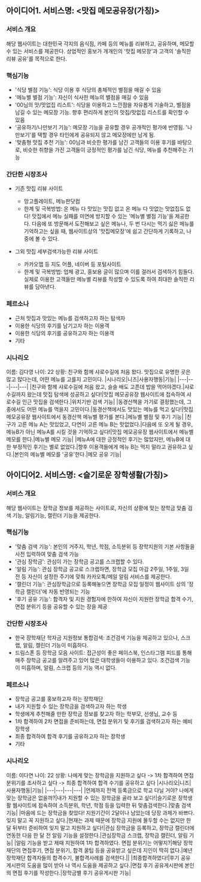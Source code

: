 ## 아이디어1. 서비스명: <맛집 메모공유장(가칭)>

### 서비스 개요
해당 웹사이트는 대한민국 각지의 음식점, 카페 등의 메뉴를 리뷰하고, 공유하며, 메모할 수 있는 서비스를 제공한다.
상업적인 홍보가  개개인의 '맛집 메모장'과 고객의 '솔직한 리뷰 공유'를 목적으로 한다.

### 핵심기능
+ '식당 별점 기능': 식당 이용 후 식당의 총체적인 별점을 매길 수 있음
+ '메뉴별 별점 기능': 자신이 식사한 메뉴의 별점을 매길 수 있음
+ '00님의 맛/맛없집 리스트': 식당을 이용하고 느낀점을 자유롭게 기술하고, 별점을 남길 수 있는 메모장 기능. 향후 편리하게 본인의 맛집/맛없집 리스트를 확인할 수 있음
+ '공유하기/나만보기 기능': 메모장 기능을 공유할 경우 공개적인 평가에 반영됨. '나만보기'를 택할 경우 타인에게 공유되지 않고 메모장에만 남게 됨.
+ '맞춤형 맛집 추천 기능': 00님과 비슷한 평가를 남긴 고객들의 이용 후기를 바탕으로, 비슷한 취향을 가진 고객들이 긍정적인 평가를 남긴 식당, 메뉴를 추천해주는 기능

### 간단한 시장조사
+ 기존 맛집 리뷰 사이트
  + 망고플레이트, 메뉴판닷컴
  + 한계 및 극복방법: 온 메뉴 다 맛있는 맛집 없고 온 메뉴 다 맛없는 맛없집도 없다! 맛집에서 메뉴 실패를 미연에 방지할 수 있는 '메뉴별 별점 기능'을 제공한다. 다음에 또 방문해서 도전해보고 싶은 메뉴나, 두 번 다시는 먹기 싫은 메뉴를 기억하고는 싶을 때, 웹사이트상의 '맛집메모장'에 쉽고 간단하게 기록하고, 나중에 볼 수 있다.
  
+ 그외 맛집 세부검색가능한 리뷰 사이트
  + 카카오맵 등 지도 어플, 네이버 등 포털사이트
  + 한계 및 극복방법: 업체 광고, 홍보용 글이 많으며 이를 걸러서 검색하기 힘들다. 실제로 이용한 고객들만 메뉴별 리뷰를 작성할 수 있도록 하여 최대한 솔직한 리뷰를 담아낸다.
  
### 페르소나
+ 근처 맛집과 맛있는 메뉴를 검색하고자 하는 탐색자
+ 이용한 식당의 후기를 남기고자 하는 이용객
+ 이용한 식당의 후기를 공유하고자 하는 이용객
+ 기타

### 시나리오
이름: 김다영
나이: 22
상황: 친구와 함께 샤로수길에 처음 왔다. 맛집으로 유명한 곳은 많고 많다는데, 어떤 메뉴를 고를지 고민이다.
|시나리오|니즈|사용자행동|기능|
|---|---|---|---|
|친구와 함께 샤로수길에 처음 왔고, 슬슬 배도 고픈데 밥을 먹어야겠다.|샤로수길까지 왔는데 맛집 탐색에 성공하고 싶다!|맛집 메모공유장 웹사이트에 접속하여 샤로수길 인근 맛집을 검색한다.|위치기반 검색 기능|
|동경산책을 가기로 결정했는데, 그 중에서도 어떤 메뉴를 먹을지 고민이다.|동경산책에서도 맛있는 메뉴를 먹고 싶다!|맛집 메모공유장 웹사이트에서 동경산책 메뉴별 평가를 본다.|메뉴별 별점 및 후기 기능|
|친구가 고른 메뉴 A는 맛있었고, 다연이 고른 메뉴 B는 맛없었다.|다음에 또 오게 될 경우, 메뉴B가 아닌 메뉴A를 시킬 것을 기억하고 싶다!|맛집 메모공유장 웹사이트에서 메뉴별 메모를 한다.|메뉴별 메모 기능|
|메뉴A에 대한 긍정적인 후기는 많았지만, 메뉴B에 대한 부정적인 후기는 별로 없었다.|향후 이용객들에게 메뉴 B는 먹지 말라고 권유하고 싶다.|본인의 메뉴별 메모를 '공유'한다.|메모 공유 기능|

## 아이디어2. 서비스명: <슬기로운 장학생활(가칭)>

### 서비스 개요
해당 웹사이트는 장학금 정보를 제공하는 사이트로, 자신의 상황에 맞는 장학금 맞춤 검색 기능, 알림기능, 캘린더 기능을 제공한다.

### 핵심기능
+ '맞춤 검색 기능': 본인의 거주지, 학년, 학점, 소득분위 등 장학지원의 기본 사항들을 사전 입력하여 맞춤 검색 가능
+ '관심 장학금': 관심이 가는 장학금 공고를 스크랩할 수 있다.
+ '알림 기능': 관심 장학금 공고로 스크랩하면, 장학금 모집 마감 2주일, 1주일, 3일 전 등 자신이 설정한 주기에 맞춰 카카오톡/메일 알림 서비스를 제공한다.
+ '캘린더 기능': 관심장학금으로 등록해놓으면 장학금 모집 일정이 웹사이트 상의 '장학금 캘린더'에 자동 반영되는 기능
+ '후기 공유 기능': 합격자 및 지원 경험자에 한하여 자신이 지원한 장학금 합격 수기, 면접 분위기 등을 공유할 수 있는 장을 제공

### 간단한 시장조사
+ 한국 장학재단 학자금 지원정보 통합검색: 조건검색 기능을 제공하고 있으나, 스크랩, 알림, 캘린더 기능이 미흡하다.
+ 드림스폰 등 장학금 모음 사이트: 접근성이 좋은 페이스북, 인스타그램 피드를 통해 매주 장학금 공고를 알려주고 있어 많은 대학생들이 이용하고 있다. 조건검색 기능이 미흡하며, 알림, 스크랩 등의 기능 역시 없다.
  
### 페르소나
+ 장학금 공고를 홍보하고자 하는 장학재단
+ 내가 지원할 수 있는 장학금을 검색하고자 하는 학생
+ 학생에게 추천해줄 만한 장학금 정보를 찾고자 하는 학부모, 선생님, 교수 등
+ 1차 합격하여 2차 면접을 준비하는데, 면접 분위기 및 후기를 검색하고자 하는 예비 장학생
+ 최종 합격하여 합격 후기를 공유하고자 하는 장학생
+ 기타

### 시나리오
이름: 이다연
나이: 22
상황: 나에게 맞는 장학금을 지원하고 싶다 -> 1차 합격하여 면접 분위기를 조사하고 싶다 -> 최종 합격하여 합격 수기를 공유하고 싶다
|시나리오|니즈|사용자행동|기능|
|---|---|---|---|
|언제까지 전액 등록금으로 학교 다닐 거야? 나에게 맞는 장학금은 없을까?|내가 지원할 수 있는 장학금을 골라 보고 싶다!|슬기로운 장학생활 웹사이트에 접속하여 소득분위, 학년, 학점 등을 입력한 뒤 맞춤검색한다.|맞춤 검색 기능|
|마음에 드는 장학금을 찾았다! 지원기간이 2달이나 남았는데 당장 과제가 바쁘다. 잊지 말고 꼭 지원하고 싶다.|현재는 과제 때문에 장학금 지원에 몰두할 수는 없지만 한 달 뒤부터 준비하여 잊지 말고 지원하고 싶다!|관심 장학금을 등록하고, 장학금 캘린더에 연동한 다음 한 달 전 알림 기능을 설정한다.|관심장학금 스크랩, 장학금 캘린더, 알림 기능|
|알림 기능을 받고 제때 지원하여 1차 합격하였다. 면접 분위기는 어떻지?|해당 장학재단의 면접후기, 면접 분위기, 합격 꿀팁 등을 공유받고 싶은데 지인이 딱히 없다.|예년 장학재단 합격자들의 합격수기, 불합격사례를 검색한다.||
|최종합격하였다!|후기 공유게시판의 도움을 많이 받아 나 역시 도움을 제공하고 싶다.|면접 후기 공유게시판에 본인의 면접 후기를 작성한다.|장학금별 후기 공유게시판 기능|
